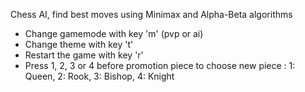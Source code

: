 Chess AI, find best moves using Minimax and Alpha-Beta algorithms

- Change gamemode with key 'm' (pvp or ai)
- Change theme with key 't'
- Restart the game with key 'r'
- Press 1, 2, 3 or 4 before promotion piece to choose new piece : 1: Queen, 2: Rook, 3: Bishop, 4: Knight